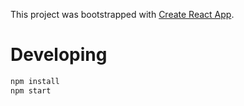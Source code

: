 This project was bootstrapped with [Create React App](https://github.com/facebookincubator/create-react-app).

# Developing
```sh
npm install
npm start
```